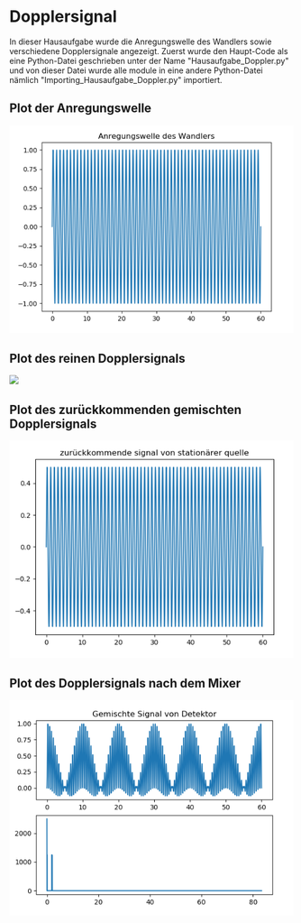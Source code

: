 # Dopplersignal
In dieser Hausaufgabe wurde die Anregungswelle des Wandlers sowie verschiedene Dopplersignale angezeigt.
Zuerst wurde den Haupt-Code als eine Python-Datei geschrieben unter der Name "Hausaufgabe_Doppler.py" und von dieser Datei wurde alle module in eine andere Python-Datei nämlich "Importing_Hausaufgabe_Doppler.py" importiert.



## Plot der Anregungswelle
![](Bilder%20Dopplersignale/Anregungswelle%20des%20Wandlers.png)



## Plot des reinen Dopplersignals
![](Bilder%20Dopplersignale/zurückkommende%20signal%20von%20beweglicher%20quelle.png)



## Plot des zurückkommenden gemischten Dopplersignals
![](Bilder%20Dopplersignale/zurückkommende%20signal%20von%20stationärer%20quelle.png)



## Plot des Dopplersignals nach dem Mixer
![](Bilder%20Dopplersignale/MixedSignal%20vom%20Detektor.png)

